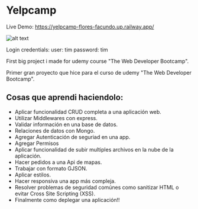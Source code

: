 # Yelpcamp
Live Demo:
https://yelpcamp-flores-facundo.up.railway.app/

![alt text](https://raw.githubusercontent.com/fdFloresMarquez/Yelpcamp/master/public/screenshot.png)

Login credentials: user: tim password: tim

First big project i made for udemy course "The Web Developer Bootcamp".

Primer gran proyecto que hice para el curso de udemy "The Web Developer Bootcamp".

## Cosas que aprendi haciendolo:
- Aplicar funcionalidad CRUD completa a una aplicación web.
- Utilizar Middlewares con express.
- Validar información en una base de datos.
- Relaciones de datos con Mongo.
- Agregar Autenticación de seguriad en una app.
- Agregar Permisos
- Aplicar funcionalidad de subir multiples archivos en la nube de la aplicación.
- Hacer pedidos a una Api de mapas.
- Trabajar con formato GJSON.
- Aplicar estilos.
- Hacer responsiva una app más compleja.
- Resolver problemas de seguridad comúnes como sanitizar HTML o evitar Cross Site Scripting (XSS).
- Finalmente como deplegar una aplicación!!

